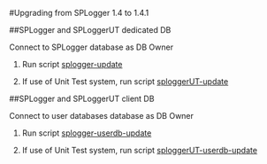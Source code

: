 #Upgrading from SPLogger 1.4 to 1.4.1

##SPLogger and SPLoggerUT dedicated DB

Connect to SPLogger database as DB Owner

  1) Run script [splogger-update](./splogger-update.sql) 

  2) If use of Unit Test system, run script [sploggerUT-update](./sploggerUT-update.sql) 

##SPLogger and SPLoggerUT client DB

Connect to user databases database as DB Owner

  1) Run script [splogger-userdb-update](./users-dbs/splogger-userdb-update.sql) 
  
  2) If use of Unit Test system, run script [sploggerUT-userdb-update](./users-dbs/sploggerUT-userdb-update.sql) 


